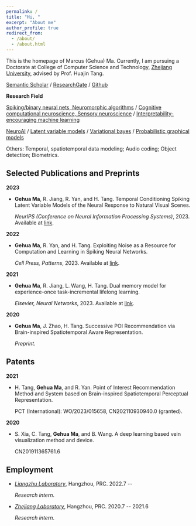 ```yaml
---
permalink: /
title: "Hi, "
excerpt: "About me"
author_profile: true
redirect_from: 
  - /about/
  - /about.html
---
```


This is the homepage of Marcus (Gehua) Ma. Currently, I am pursuing a Doctorate at College of Computer Science and Technology, [Zhejiang University](https://www.zju.edu.cn/english/), advised by Prof. Huajin Tang.

[Semantic Scholar](https://www.semanticscholar.org/author/Gehua-(Marcus)-Ma/1387821486) / [ResearchGate](https://www.researchgate.net/profile/Gehua-Ma-2) / [Github](https://github.com/genema)

**Research Field**

[Spiking/binary neural nets, Neuromorphic algorithms](https://www.intel.com/content/www/us/en/research/neuromorphic-computing.html) / [Cognitive computational neuroscience, Sensory neuroscience](https://doi.org/10.1038/s41593-018-0210-5) / [Interpretability-encouraging machine learning](https://doi.org/10.1073/pnas.1900654116) 

[NeuroAI](https://doi.org/10.1038/s41467-023-37180-x) / [Latent variable models](https://link.springer.com/book/10.1007/978-94-009-5564-6) / [Variational bayes](http://www.gatsby.ucl.ac.uk/vbayes/) / [Probabilistic graphical models](https://mitpress.mit.edu/9780262013192/probabilistic-graphical-models/) 

Others: Temporal, spatiotemporal data modeling; Audio coding; Object detection; Biometrics.


Selected Publications and Preprints 
-----

**2023**

+ **Gehua Ma**, R. Jiang, R. Yan, and H. Tang. Temporal Conditioning Spiking Latent Variable Models of the Neural Response to Natural Visual Scenes.

   *NeurIPS (Conference on Neural Information Processing Systems)*, 2023. Available at [link](https://www.researchgate.net/publication/374087011_Temporal_Conditioning_Spiking_Latent_Variable_Models_of_the_Neural_Response_to_Natural_Visual_Scenes).
   
**2022**

+ **Gehua Ma**, R. Yan, and H. Tang. Exploiting Noise as a Resource for Computation and Learning in Spiking Neural Networks.

   *Cell Press, Patterns*, 2023. Available at [link](https://www.cell.com/patterns/fulltext/S2666-3899(23)00200-3#%20).

<!-- 
+ Y. Wang, **Gehua Ma** (Co-first Author), et al. Bioimaging of Dissolvable Microneedle Arrays: Challenges and Opportunities.

   *Science/AAAS, Research*, 2023. Available at [link](http://dx.doi.org/10.34133/2022/9758491). 
-->

**2021**

+ **Gehua Ma**, R. Jiang, L. Wang, H. Tang. Dual memory model for experience-once task-incremental lifelong learning.

   *Elsevier, Neural Networks*, 2023. Available at [link](https://www.researchgate.net/publication/372391901_Dual_memory_model_for_experience-once_task-incremental_lifelong_learning).

**2020**

+ **Gehua Ma**, J. Zhao, H. Tang. Successive POI Recommendation via Brain-inspired Spatiotemporal Aware Representation.

  *Preprint*. 


Patents
-----

**2021**

+ H. Tang, **Gehua Ma**, and R. Yan. Point of Interest Recommendation Method and System based on Brain-inspired Spatiotemporal Perceptual Representation.

  PCT (International): WO/2023/015658, CN202110930940.0 (granted).

**2020**

+ S. Xia, C. Tang, **Gehua Ma**, and B. Wang. A deep learning based vein visualization method and device.

  CN201911365761.6

Employment
-----
+ [*Liangzhu Laboratory*](http://liangzhulab.zju.edu.cn), Hangzhou, PRC. 2022.7 -- 

   *Research intern*.

+ [*Zhejiang Laboratory*](https://www.zhejianglab.com/home), Hangzhou, PRC. 2020.7 -- 2021.6

   *Research intern*.
